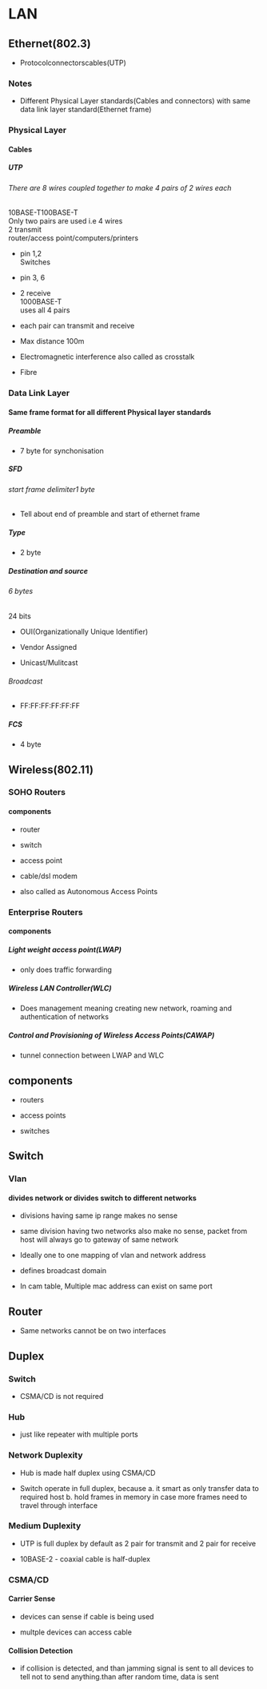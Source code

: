 
# LAN  

## Ethernet(802.3)   

* Protocolconnectorscables(UTP)   

### Notes   

* Different Physical Layer standards(Cables and connectors) with same data link layer standard(Ethernet frame)   

### Physical Layer   

#### Cables   

##### UTP   

###### There are 8 wires coupled together to make 4 pairs of 2 wires each   
10BASE-T100BASE-T   
Only two pairs are used i.e 4 wires   
2 transmit   
router/access point/computers/printers   

* pin 1,2   
Switches   

* pin 3, 6   

* 2 receive   
1000BASE-T   
uses all 4 pairs   

* each pair can transmit and receive   

* Max distance 100m   

* Electromagnetic interference also called as crosstalk   

* Fibre   

### Data Link Layer   

#### Same frame format for all different Physical layer standards   

##### Preamble   

* 7 byte for synchonisation   

##### SFD   

###### start frame delimiter1 byte   

* Tell about end of preamble and start of ethernet frame   

##### Type   

* 2 byte   

##### Destination and source   

###### 6 bytes   
24 bits   

* OUI(Organizationally Unique Identifier)   

* Vendor Assigned   

* Unicast/Mulitcast   

###### Broadcast   

* FF:FF:FF:FF:FF:FF   

##### FCS   

* 4 byte   

## Wireless(802.11)   

### SOHO Routers   

#### components   

* router   

* switch   

* access point   

* cable/dsl modem   

* also called as Autonomous Access Points   

### Enterprise Routers   

#### components   

##### Light weight access point(LWAP)   

* only does traffic forwarding   

##### Wireless LAN Controller(WLC)   

* Does management meaning creating new network, roaming and authentication of networks   

##### Control and Provisioning of Wireless Access Points(CAWAP)   

* tunnel connection between LWAP and WLC   

## components   

* routers   

* access points   

* switches   

## Switch   

### Vlan   

#### divides network or divides switch to different networks   

* divisions having same ip range makes no sense   

* same division having two networks also make no sense, packet from host will always go to gateway of same network   

* Ideally one to one mapping of vlan and network address   

* defines broadcast domain   

* In cam table, Multiple mac address can exist on same port   

## Router   

* Same networks cannot be on two interfaces   

## Duplex   

### Switch   

* CSMA/CD is not required   

### Hub   

* just like repeater with multiple ports   

### Network Duplexity   

* Hub is made half duplex using CSMA/CD   

* Switch operate in full duplex, because a. it smart as only transfer data to required host b. hold frames in memory in case more frames need to travel through interface   

### Medium Duplexity   

* UTP is full duplex by default as 2 pair for transmit and 2 pair for receive   

* 10BASE-2 - coaxial cable is half-duplex   

### CSMA/CD   

#### Carrier Sense   

* devices can sense if cable is being used   

* multple devices can access cable   

#### Collision Detection   

* if collision is detected, and than jamming signal is sent to all devices to tell not to send anything.than after random time, data is sent   
